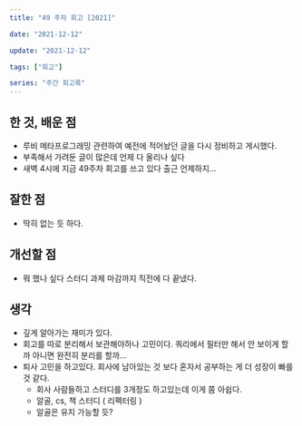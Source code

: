 ```yaml
---
title: "49 주차 회고 [2021]"

date: "2021-12-12"

update: "2021-12-12"

tags: ["회고"]

series: "주간 회고록"
---
```


## 한 것, 배운 점

- 루비 메타프로그래밍 관련하여 예전에 적어놨던 글을 다시 정비하고 게시했다.
- 부족해서 가려둔 글이 많은데 언제 다 올리나 싶다
- 새벽 4시에 지금 49주차 회고를 쓰고 있다 출근 언제하지... 

## 잘한 점

- 딱히 없는 듯 하다.

## 개선할 점

- 뭐 했나 싶다 스터디 과제 마감까지 직전에 다 끝냈다.

## 생각

- 깊게 알아가는 재미가 있다.
- 회고를 따로 분리해서 보관해야하나 고민이다. 쿼리에서 필터만 해서 안 보이게 할까 아니면 완전히 분리를 할까...
- 퇴사 고민을 하고있다. 회사에 남아있는 것 보다 혼자서 공부하는 게 더 성장이 빠를 것 같다.
  - 회사 사람들하고 스터디를 3개정도 하고있는데 이게 쫌 아쉽다.
  - 알골, cs, 책 스터디 ( 리펙터링 )
  - 알골은 유지 가능할 듯?

